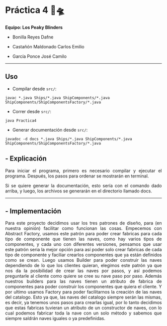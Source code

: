 # **Práctica 4** 🚀🛸

**Equipo: Los Peaky Blinders**

- Bonilla Reyes Dafne

- Castañón Maldonado Carlos Emilio

- García Ponce José Camilo

---

## **Uso**

- Compilar desde `src/`:

```
javac *.java Ships/*.java ShipComponents/*.java ShipComponents/ShipComponentsFactory/*.java
```

- Correr desde `src/`:

```
java Practica4
```

- Generar documentación desde `src/`:

```
javadoc -d docs *.java Ships/*.java ShipComponents/*.java ShipComponents/ShipComponentsFactory/*.java
```

## **- Explicación**

<div align="justify">
Para iniciar el programa, primero es necesario compilar y ejecutar el programa. Después, los pasos para ordenar se mostrarán en terminal. 
        
Si se quiere generar la documentación, esto sería con el comando dado arriba, y luego, los archivos se generarán en el directorio llamado docs.
</div>

---

## **- Implementación**

<div align="justify">
Para este proyecto decidimos usar los tres patrones de diseño, para (en nuestra opinión) facilitar como funcionan las cosas. 
Empecemos con Abstract Factory, usamos este patrón para poder crear fabricas para cada tipo de componente que tienen las naves, como hay varios tipos de componentes, y cada uno con diferentes versiones, pensamos que usar este patrón seria la mejor opción para así poder solo crear fabricas de cada tipo de componente y faciliar crearlos componentes que ya están definidos como se crean. 
Luego usamos Builder para poder construir las naves dependiendo de lo que los clientes quieran, elegimos este patrón ya que nos da la posibilidad de crear las naves por pasos, y así podemos preguntarle al cliente como quiere se cree su nave paso por paso. Además nuestros builders para las naves tienen un atributo de fabrica de componentes para poder construir los componentes que quiera el cliente. 
Y por ultimo usamos Factory para poder facilitarnos la creación de las naves del catalogo. Esto ya que, las naves del catalogo siempre serán las mismas, es decir, ya tenemos unos pasos para crearlas igual, por lo tanto decidimos que estas fabricas tuvieran un atributo de un constructor de naves, con lo cual podemos fabricar toda la nave con un solo método y sabemos que siempre saldrán naves iguales o ya predefinidas.

</div>

